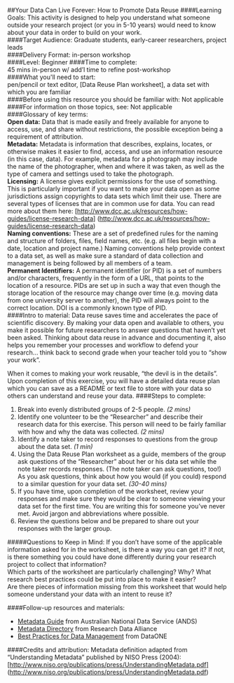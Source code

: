 ##Your Data Can Live Forever: How to Promote Data Reuse
####Learning Goals:
This activity is designed to help you understand what someone outside your research project (or you in 5-10 years) would need to know about your data in order to build on your work.  
####Target Audience: 
Graduate students, early-career researchers, project leads  
####Delivery Format: 
in-person workshop  
####Level: Beginner
####Time to complete:  
45 mins in-person w/ add’l time to refine post-workshop  
####What you'll need to start:  
pen/pencil or text editor, [Data Reuse Plan worksheet], a data set with which you are familiar  
####Before using this resource you should be familiar with: Not applicable  
####For information on those topics, see: Not applicable  
####Glossary of key terms:  
**Open data:** Data that is made easily and freely available for anyone to access, use, and share without restrictions, the possible exception being a requirement of attribution.  
**Metadata:** Metadata is information that describes, explains, locates, or otherwise makes it easier to find, access, and use  an information resource (in this case, data).  For example, metadata for a photograph may include the name of the photographer, when and where it was taken, as well as the type of camera and settings used to take the photograph.  
**Licensing:** A license gives explicit permissions for the use of something.  This is particularly important if you want to make your data open as some jurisdictions assign copyrights to data sets which limit their use.  There are several types of licenses that are in common use for data.  You can read more about them here: [http://www.dcc.ac.uk/resources/how-guides/license-research-data] (http://www.dcc.ac.uk/resources/how-guides/license-research-data)  
**Naming conventions:** These are a set of predefined rules for the naming and structure of folders, files, field names, etc. (e.g. all files begin with a date, location and project name.)  Naming conventions help provide context to a data set, as well as make sure a standard of data collection and management is being followed by all members of a team.  
**Permanent Identifiers:** A permanent identifier (or PID) is a set of numbers and/or characters, frequently in the form of a URL, that points to the location of a resource.  PIDs are set up in such a way that even though the storage location of the resource may change over time (e.g. moving data from one university server to another), the PID will always point to the correct location.  DOI is a commonly known type of PID.  
####Intro to material:
Data reuse saves time and accelerates the pace of scientific discovery.  By making your data open and available to others, you make it possible for future researchers to answer questions that haven’t yet been asked. Thinking about data reuse in advance and documenting it, also helps you remember your processes and workflow to defend your research... think back to second grade when your teacher told you to “show your work”.  

When it comes to making your work reusable, “the devil is in the details”.  Upon completion of this exercise, you will have a detailed data reuse plan which you can save as a README or text file to store with your data so others can understand and reuse your data.
####Steps to complete:
1. Break into evenly distributed groups of 2-5 people. *(2 mins)*  
2. Identify one volunteer to be the “Researcher” and describe their research data for this exercise.  This person will need to be fairly familiar with how and why the data was collected. *(2 mins)*  
3. Identify a note taker to record responses to questions from the group about the data set. *(1 min)*  
4. Using the Data Reuse Plan worksheet as a guide, members of the group ask questions of the “Researcher” about her or his data set while the note taker records responses.  (The note taker can ask questions, too!)  As you ask questions, think about how you would (if you could) respond to a similar question for your data set. *(30-40 mins)*  
5. If you have time, upon completion of the worksheet, review your responses and make sure they would be clear to someone viewing your data set for the first time.  You are writing this for someone you’ve never met.  Avoid jargon and abbreviations where possible.  
6. Review the questions below and be prepared to share out your responses with the larger group. 

#####Questions to Keep in Mind:
If you don’t have some of the applicable information asked for in the worksheet, is there a way you can get it?  If not, is there something you could have done differently during your research project to collect that information?  
Which parts of the worksheet are particularly challenging?  Why?  What research best practices could be put into place to make it easier?  
Are there pieces of information missing from this worksheet that would help someone understand your data with an intent to reuse it?  

####Follow-up resources and materials:
* [Metadata Guide](http://www.ands.org.au/guides/metadata-working.html) from Australian National Data Service (ANDS)
* [Metadata Directory](http://rd-alliance.github.io/metadata-directory/) from Research Data Alliance
* [Best Practices for Data Management](https://www.dataone.org/sites/all/documents/DataONE_BP_Primer_020212.pdf) from DataONE

####Credits and attribution:
Metadata definition adapted from “Understanding Metadata” published by NISO Press (2004): [http://www.niso.org/publications/press/UnderstandingMetadata.pdf] (http://www.niso.org/publications/press/UnderstandingMetadata.pdf)
